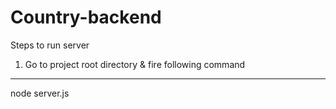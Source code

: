 # Country-backend

Steps to run server
1) Go to project root directory & fire following command

************************
node server.js
